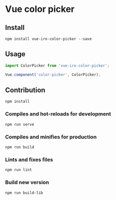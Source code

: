 # Vue color picker

## Install
```
npm install vue-iro-color-picker --save
```

## Usage
```javascript
import ColorPicker from 'vue-iro-color-picker';

Vue.component('color-picker', ColorPicker);
```

## Contribution
```
npm install
```

### Compiles and hot-reloads for development
```
npm run serve
```

### Compiles and minifies for production
```
npm run build
```

### Lints and fixes files
```
npm run lint
```

### Build new version
```
npm run build-lib
```